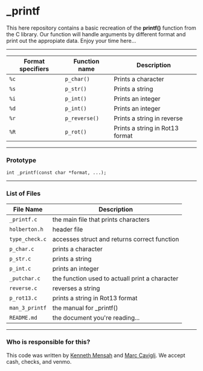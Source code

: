 # _printf


This here repository contains a basic recreation of the **printf()** function from the C library. Our function will handle arguments by different format and print out the appropiate data. Enjoy your time here...

___

Format specifiers | Function name | Description
----------------- | ------------- | -----------
`%c`              | `p_char()`    | Prints a character
`%s`              | `p_str()`     | Prints a string
`%i`              | `p_int()`     | Prints an integer
`%d`              | `p_int()`     | Prints an integer
`%r`              | `p_reverse()` | Prints a string in reverse
`%R`              | `p_rot()`     | Prints a string in Rot13 format

___

### Prototype

`int _printf(const char *format, ...);`

___

### List of Files

File Name | Description
--------- | -----------
`_printf.c` | the main file that prints characters
`holberton.h` | header file
`type_check.c` | accesses struct and returns correct function
`p_char.c` | prints a character
`p_str.c` | prints a string
`p_int.c` | prints an integer
`_putchar.c` | the function used to actuall print a character
`reverse.c` | reverses a string
`p_rot13.c` | prints a string in Rot13 format
`man_3_printf` | the manual for _printf()
`README.md` | the document you're reading...

___

### Who is responsible for this?

This code was written by [Kenneth Mensah](https://github.com/Ken-Mens) and [Marc Cavigli](https://github.com/MCavigli). We accept cash, checks, and venmo.
